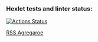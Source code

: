 ### Hexlet tests and linter status:
[![Actions Status](https://github.com/Shalygin-Sergey/frontend-project-11/workflows/hexlet-check/badge.svg)](https://github.com/Shalygin-Sergey/frontend-project-11/actions)

[RSS Agregaroe](https://frontend-project-11-gray-delta.vercel.app/)
